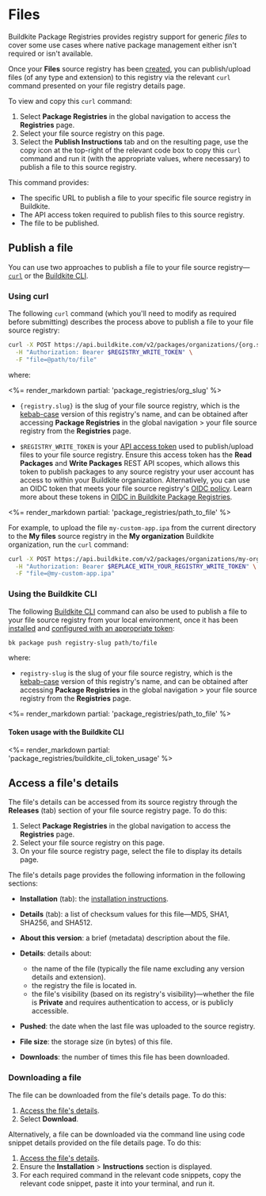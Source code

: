 
# Files

Buildkite Package Registries provides registry support for generic _files_ to cover some use cases where native package management either isn't required or isn't available.

Once your **Files** source registry has been [created](/docs/package-registries/manage-registries#create-a-source-registry), you can publish/upload files (of any type and extension) to this registry via the relevant `curl` command presented on your file registry details page.

To view and copy this `curl` command:

1. Select **Package Registries** in the global navigation to access the **Registries** page.
1. Select your file source registry on this page.
1. Select the **Publish Instructions** tab and on the resulting page, use the copy icon at the top-right of the relevant code box to copy this `curl` command and run it (with the appropriate values, where necessary) to publish a file to this source registry.

This command provides:

- The specific URL to publish a file to your specific file source registry in Buildkite.
- The API access token required to publish files to this source registry.
- The file to be published.

## Publish a file

You can use two approaches to publish a file to your file source registry—[`curl`](#publish-a-file-using-curl) or the [Buildkite CLI](#publish-a-file-using-the-buildkite-cli).

### Using curl

The following `curl` command (which you'll need to modify as required before submitting) describes the process above to publish a file to your file source registry:

```bash
curl -X POST https://api.buildkite.com/v2/packages/organizations/{org.slug}/registries/{registry.slug}/packages \
  -H "Authorization: Bearer $REGISTRY_WRITE_TOKEN" \
  -F "file=@path/to/file"
```

where:

<%= render_markdown partial: 'package_registries/org_slug' %>

- `{registry.slug}` is the slug of your file source registry, which is the [kebab-case](https://en.wikipedia.org/wiki/Letter_case#Kebab_case) version of this registry's name, and can be obtained after accessing **Package Registries** in the global navigation > your file source registry from the **Registries** page.

- `$REGISTRY_WRITE_TOKEN` is your [API access token](https://buildkite.com/user/api-access-tokens) used to publish/upload files to your file source registry. Ensure this access token has the **Read Packages** and **Write Packages** REST API scopes, which allows this token to publish packages to any source registry your user account has access to within your Buildkite organization. Alternatively, you can use an OIDC token that meets your file source registry's [OIDC policy](/docs/package-registries/security/oidc#define-an-oidc-policy-for-a-registry). Learn more about these tokens in [OIDC in Buildkite Package Registries](/docs/package-registries/security/oidc).

<%= render_markdown partial: 'package_registries/path_to_file' %>

For example, to upload the file `my-custom-app.ipa` from the current directory to the **My files** source registry in the **My organization** Buildkite organization, run the `curl` command:

```bash
curl -X POST https://api.buildkite.com/v2/packages/organizations/my-organization/registries/my-files/packages \
  -H "Authorization: Bearer $REPLACE_WITH_YOUR_REGISTRY_WRITE_TOKEN" \
  -F "file=@my-custom-app.ipa"
```

### Using the Buildkite CLI

The following [Buildkite CLI](/docs/platform/cli) command can also be used to publish a file to your file source registry from your local environment, once it has been [installed](/docs/platform/cli/installation) and [configured with an appropriate token](#token-usage-with-the-buildkite-cli):

```bash
bk package push registry-slug path/to/file
```

where:

- `registry-slug` is the slug of your file source registry, which is the [kebab-case](https://en.wikipedia.org/wiki/Letter_case#Kebab_case) version of this registry's name, and can be obtained after accessing **Package Registries** in the global navigation > your file source registry from the **Registries** page.

<%= render_markdown partial: 'package_registries/path_to_file' %>

<h4 id="token-usage-with-the-buildkite-cli">Token usage with the Buildkite CLI</h4>

<%= render_markdown partial: 'package_registries/buildkite_cli_token_usage' %>

## Access a file's details

The file's details can be accessed from its source registry through the **Releases** (tab) section of your file source registry page. To do this:

1. Select **Package Registries** in the global navigation to access the **Registries** page.
1. Select your file source registry on this page.
1. On your file source registry page, select the file to display its details page.

The file's details page provides the following information in the following sections:

- **Installation** (tab): the [installation instructions](#access-a-files-details-downloading-a-file).
- **Details** (tab): a list of checksum values for this file—MD5, SHA1, SHA256, and SHA512.
- **About this version**: a brief (metadata) description about the file.
- **Details**: details about:

    * the name of the file (typically the file name excluding any version details and extension).
    * the registry the file is located in.
    * the file's visibility (based on its registry's visibility)—whether the file is **Private** and requires authentication to access, or is publicly accessible.

- **Pushed**: the date when the last file was uploaded to the source registry.
- **File size**: the storage size (in bytes) of this file.
- **Downloads**: the number of times this file has been downloaded.

### Downloading a file

The file can be downloaded from the file's details page. To do this:

1. [Access the file's details](#access-a-files-details).
1. Select **Download**.

Alternatively, a file can be downloaded via the command line using code snippet details provided on the file details page. To do this:

1. [Access the file's details](#access-a-files-details).
1. Ensure the **Installation** > **Instructions** section is displayed.
1. For each required command in the relevant code snippets, copy the relevant code snippet, paste it into your terminal, and run it.
